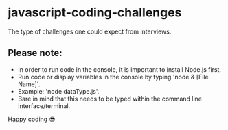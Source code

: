 # javascript-coding-challenges
The type of challenges one could expect from interviews.

## Please note:

* In order to run code in the console, it is important to install Node.js first.
* Run code or display variables in the console by typing 'node & [File Name]'.
* Example: 'node dataType.js'.
* Bare in mind that this needs to be typed within the command line interface/terminal.

Happy coding :sunglasses:

